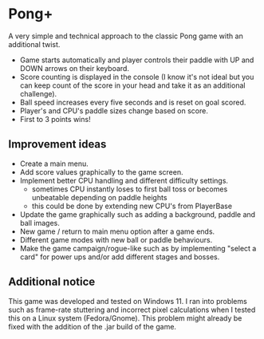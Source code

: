 # Pong+

A very simple and technical approach to the classic Pong game with an additional twist.

- Game starts automatically and player controls their paddle with UP and DOWN arrows on their keyboard.
- Score counting is displayed in the console
(I know it's not ideal but you can keep count of the score in your head and take it as an additional challenge).
- Ball speed increases every five seconds and is reset on goal scored.
- Player's and CPU's paddle sizes change based on score.
- First to 3 points wins!

## Improvement ideas
- Create a main menu.
- Add score values graphically to the game screen.
- Implement better CPU handling and different difficulty settings.
  - sometimes CPU instantly loses to first ball toss or becomes unbeatable depending on paddle heights
  - this could be done by extending new CPU's from PlayerBase
- Update the game graphically such as adding a background, paddle and ball images.
- New game / return to main menu option after a game ends.
- Different game modes with new ball or paddle behaviours.
- Make the game campaign/rogue-like such as by implementing "select a card" for power ups and/or add different stages and bosses.

## Additional notice
This game was developed and tested on Windows 11. I ran into problems such as frame-rate stuttering and incorrect pixel calculations when I tested this on a Linux system (Fedora/Gnome). This problem might already be fixed with the addition of the .jar build of the game. 